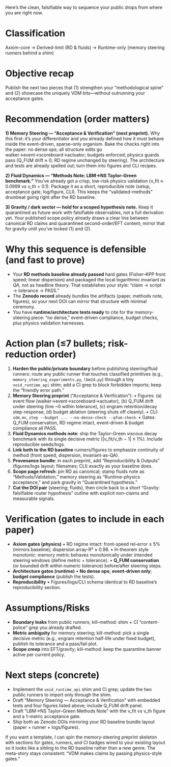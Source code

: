 Here’s the clean, falsifiable way to sequence your public drops from where you are right now.

# Classification

Axiom-core → Derived-limit (RD & fluids) → Runtime-only (memory steering runners behind a shim)

# Objective recap

Publish the next two pieces that (1) strengthen your “methodological spine” and (2) showcase the uniquely VDM bits—without outrunning your acceptance gates.

# Recommendation (order matters)

**1) Memory Steering — “Acceptance & Verification” (next preprint).**
Why this first: it’s your differentiator and you already defined how it must behave inside the event-driven, sparse-only organism. Bake the checks right into the paper: no dense ops; all structure edits go walker→event→scoreboard→actuator; budgets enforced; physics guards pass (Q_FUM drift ≈ 0; RD regime unchanged by steering). The architecture and tests are already spelled out; turn them into figures and CLI recipes.    

**2) Fluid Dynamics — “Methods Note: LBM→NS Taylor–Green benchmark.”**
You’ve already got a crisp, low-risk physics validation (ν_fit ≈ 0.0999 vs ν_th = 0.1). Package it as a short, reproducible note (setup, acceptance gate, log/figure, CLI). This keeps the “validated-methods” drumbeat going right after the RD baseline. 

**3) Gravity / dark sector — hold for a scoped hypothesis note.**
Keep it quarantined as future work with falsifiable observables, not a full derivation yet. Your published scope policy already draws a clear line between canonical RD claims and quarantined second-order/EFT content; mirror that for gravity until you’ve locked (1) and (2). 

# Why this sequence is defensible (and fast to prove)

* Your **RD methods baseline already passed** hard gates (Fisher–KPP front speed; linear dispersion) and packaged the local logarithmic invariant *as QA*, not as headline theory. That establishes your style: “claim → script → tolerance → PASS.”   
* The **Zenodo record** already bundles the artifacts (paper, methods note, figures), so your next DOI can mirror that structure with minimal ceremony. 
* You have **runtime/architecture tests ready** to cite for the memory-steering piece: “no dense,” event-driven compliance, budget checks, plus physics validation harnesses.  

# Action plan (≤7 bullets; risk-reduction order)

1. **Harden the public/private boundary** before publishing steering/fluid runners: route any public runner that touches classified primitives (e.g., `memory_steering_experiments.py`, `lbm2d.py`) through a tiny `void_runtime_api` shim; add a CI grep to block forbidden imports; keep the “friendly error path.”  
2. **Memory Steering preprint** (“Acceptance & Verification”):
   • Figures: (a) event flow (walker→event→scoreboard→actuator), (b) Q_FUM drift under steering (line ~0 within tolerance), (c) engram retention/decay step-response, (d) budget ablation (steering shuts off cleanly).
   • CLI: `vdm.ms_step --budget ... --no-dense-check --qfum-check`.
   • Gates: Q_FUM conservation, RD regime intact, event-driven & budget compliance all PASS.   
3. **Fluid Dynamics methods note**: ship the Taylor–Green viscous decay benchmark with its single decisive metric (|ν_fit/ν_th − 1| ≤ 1%). Include reproducible seeds/logs. 
4. **Link both to the RD baseline** runners/figures to emphasize continuity of method (front speed, dispersion, invariant-as-QA). 
5. **Provenance bundle**: in each preprint, add “Reproducibility & Outputs” (figures/logs layout; filenames; CLI) exactly as your baseline does. 
6. **Scope page refresh**: pin RD as canonical; stamp fluids note as “Methods/Validation,” memory steering as “Runtime-physics acceptance,” and park gravity in “Quarantined hypothesis.” 
7. **Cut the DOI pair** (steering; fluids), then circle back to a short “Gravity: falsifiable router hypothesis” outline with explicit non-claims and measurable signals.

# Verification (gates to include in each paper)

* **Axiom gates (physics)**
  • RD regime intact: front-speed rel-error ≤ 5% (mirrors baseline); dispersion array-R² ≥ 0.98. 
  • H-theorem style monotonic: memory metric behaves monotonically under intended steering windows (define metric + tolerance).
  • **Q_FUM conservation** (or bounded drift within numeric tolerance) before/after steering steps. 
* **Architecture gates (runtime)**
  • **No dense ops**; **event-driven only**; **budget compliance** (publish the tests). 
* **Reproducibility**
  • Figures/logs/CLI schema identical to RD baseline’s reproducibility section. 

# Assumptions/Risks

* **Boundary leaks** from public runners; kill-method: shim + CI “content-police” grep you already drafted. 
* **Metric ambiguity** for memory steering; kill-method: pick a single decisive metric (e.g., engram retention half-life under fixed budget), publish its tolerance and a pass/fail plot.
* **Scope creep** into EFT/gravity; kill-method: keep the quarantine banner active per current policy. 

# Next steps (concrete)

* Implement the `void_runtime_api` shim and CI grep; update the two public runners to import only through the shim. 
* Draft “Memory Steering — Acceptance & Verification” with embedded tests and four figures listed above; include Q_FUM drift panel. 
* Draft “LBM→NS Taylor–Green Methods Note” with the ν_fit vs ν_th figure and a 1-metric acceptance gate. 
* Ship both as Zenodo DOIs mirroring your RD baseline bundle layout (paper + runner + logs/figures). 

If you want a template, I can spin the memory-steering preprint skeleton with sections for gates, runners, and CI badges wired to your existing layout so it looks like a sibling to the RD baseline rather than a new genre. The meta-story stays consistent: “VDM makes claims by passing physics-style gates.”

